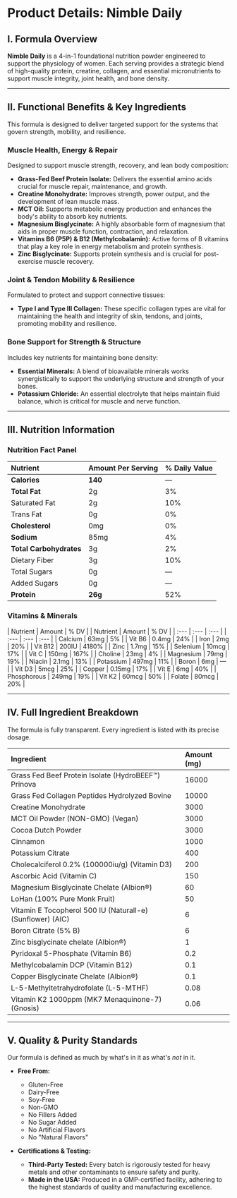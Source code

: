 # Product Details: Nimble Daily

## I. Formula Overview

**Nimble Daily** is a 4-in-1 foundational nutrition powder engineered to support the physiology of women. Each serving provides a strategic blend of high-quality protein, creatine, collagen, and essential micronutrients to support muscle integrity, joint health, and bone density.

---

## II. Functional Benefits & Key Ingredients

This formula is designed to deliver targeted support for the systems that govern strength, mobility, and resilience.

### Muscle Health, Energy & Repair
Designed to support muscle strength, recovery, and lean body composition:

- **Grass-Fed Beef Protein Isolate:** Delivers the essential amino acids crucial for muscle repair, maintenance, and growth.
- **Creatine Monohydrate:** Improves strength, power output, and the development of lean muscle mass.
- **MCT Oil:** Supports metabolic energy production and enhances the body's ability to absorb key nutrients.
- **Magnesium Bisglycinate:** A highly absorbable form of magnesium that aids in proper muscle function, contraction, and relaxation.
- **Vitamins B6 (P5P) & B12 (Methylcobalamin):** Active forms of B vitamins that play a key role in energy metabolism and protein synthesis.
- **Zinc Bisglycinate:** Supports protein synthesis and is crucial for post-exercise muscle recovery.

### Joint & Tendon Mobility & Resilience
Formulated to protect and support connective tissues:

- **Type I and Type III Collagen:** These specific collagen types are vital for maintaining the health and integrity of skin, tendons, and joints, promoting mobility and resilience.

### Bone Support for Strength & Structure
Includes key nutrients for maintaining bone density:

- **Essential Minerals:** A blend of bioavailable minerals works synergistically to support the underlying structure and strength of your bones.
- **Potassium Chloride:** An essential electrolyte that helps maintain fluid balance, which is critical for muscle and nerve function.

---

## III. Nutrition Information

### Nutrition Fact Panel

| Nutrient | Amount Per Serving | % Daily Value |
| :--- | :--- | :--- |
| **Calories** | **140** | — |
| **Total Fat** | 2g | 3% |
| Saturated Fat | 2g | 10% |
| Trans Fat | 0g | 0% |
| **Cholesterol** | 0mg | 0% |
| **Sodium** | 85mg | 4% |
| **Total Carbohydrates** | 3g | 2% |
| Dietary Fiber | 3g | 10% |
| Total Sugars | 0g | — |
| Added Sugars | 0g | — |
| **Protein** | **26g** | 52% |

### Vitamins & Minerals

| Nutrient | Amount | % DV | | Nutrient | Amount | % DV |
| :--- | :--- | :--- | | :--- | :--- | :--- |
| Calcium | 63mg | 5% | | Vit B6 | 0.4mg | 24% |
| Iron | 2mg | 20% | | Vit B12 | 200IU | 4180% |
| Zinc | 1.7mg | 15% | | Selenium | 10mcg | 17% |
| Vit C | 150mg | 167% | | Choline | 23mg | 4% |
| Magnesium | 79mg | 19% | | Niacin | 2.1mg | 13% |
| Potassium | 497mg | 11% | | Boron | 6mg | — |
| Vit D3 | 5mcg | 25% | | Copper | 0.15mg | 17% |
| Vit E | 6mg | 40% | | Phosphorous | 249mg | 19% |
| Vit K2 | 60mcg | 50% | | Folate | 80mcg | 20% |

---

## IV. Full Ingredient Breakdown

The formula is fully transparent. Every ingredient is listed with its precise dosage.

| Ingredient | Amount (mg) |
| :--- | :--- |
| Grass Fed Beef Protein Isolate (HydroBEEF™) Prinova | 16000 |
| Grass Fed Collagen Peptides Hydrolyzed Bovine | 10000 |
| Creatine Monohydrate | 3000 |
| MCT Oil Powder (NON-GMO) (Vegan) | 3000 |
| Cocoa Dutch Powder | 3000 |
| Cinnamon | 1000 |
| Potassium Citrate | 400 |
| Cholecalciferol 0.2% (100000iu/g) (Vitamin D3) | 200 |
| Ascorbic Acid (Vitamin C) | 150 |
| Magnesium Bisglycinate Chelate (Albion®) | 60 |
| LoHan (100% Pure Monk Fruit) | 50 |
| Vitamin E Tocopherol 500 IU (Naturall-e) (Sunflower) (AIC) | 6 |
| Boron Citrate (5% B) | 6 |
| Zinc bisglycinate chelate (Albion®) | 1 |
| Pyridoxal 5-Phosphate (Vitamin B6) | 0.2 |
| Methylcobalamin DCP (Vitamin B12) | 0.1 |
| Copper Bisglycinate Chelate (Albion®) | 0.1 |
| L-5-Methyltetrahydrofolate (L-5-MTHF) | 0.08 |
| Vitamin K2 1000ppm (MK7 Menaquinone-7) (Gnosis) | 0.06 |

---

## V. Quality & Purity Standards

Our formula is defined as much by what's in it as what's *not* in it.

- **Free From:**
    - Gluten-Free
    - Dairy-Free
    - Soy-Free
    - Non-GMO
    - No Fillers Added
    - No Sugar Added
    - No Artificial Flavors
    - No "Natural Flavors"

- **Certifications & Testing:**
    - **Third-Party Tested:** Every batch is rigorously tested for heavy metals and other contaminants to ensure safety and purity.
    - **Made in the USA:** Produced in a GMP-certified facility, adhering to the highest standards of quality and manufacturing excellence.
